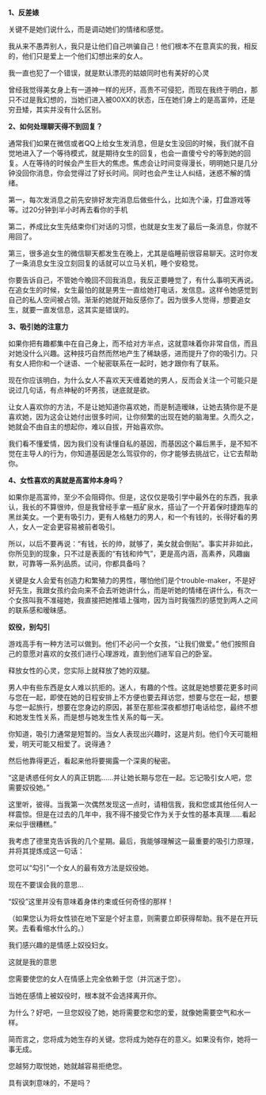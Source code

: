 **1、反差婊**

关键不是她们说什么，而是调动她们的情绪和感觉。

我从来不愚弄别人，我只是让他们自己哄骗自己！他们根本不在意真实的我，相反的，他们只是爱上一个他们幻想出来的女人。

我一直也犯了一个错误，就是默认漂亮的姑娘同时也有美好的心灵

曾经我觉得美女身上有一道神一样的光环，高贵不可侵犯，而现在我终于明白，那只不过是我幻想的，当她们进入被00XX的状态，压在她们身上的是高富帅，还是穷丑矮，其实并没有什么区别。



**2、如何处理聊天得不到回复？**

通常我们如果在微信或者QQ上给女生发消息，但是女生没回的时候，我们就不自觉地进入了一个等待模式，就是期待女生的回复，也会一直傻兮兮的等到她的回复。人在等待的时候会产生巨大的焦虑。焦虑会让时间变得漫长，明明她只是几分钟没回你消息，你会觉得过了好长时间。同时也会产生让人纠结，迷惑不解的情绪。

第一，每次发消息之前先安排好发完消息后做些什么，比如洗个澡，打盘游戏等等。过20分钟到半小时再去看你的手机

第二，养成比女生先结束你们对话的习惯，也就是女生发了最后一条消息，你就不用回了。

第三，很多追女生的微信聊天都发生在晚上，尤其是临睡前很容易聊天。这时你发了一条消息女生没立刻回复的话就可以立马关机，睡个安稳觉。

你要告诉自己，不管她今晚回不回我消息，我反正要睡觉了，有什么事明天再说。在追女生的时候，女生最怕的就是男生一直给她打电话，发信息。这样令她感觉到自己的私人空间被占领。渐渐的她就开始反感你了。因为很多人觉得，想要追女生，就要一直发信息，这其实是错误的。



**3、吸引她的注意力**

如果你把有趣都集中在自己身上，而不给对方半点，这就意味着你非常自信，而且对她没什么兴趣。这种技巧自然而然地产生了稀缺感，进而提升了你的吸引力。只有女人把你和一个谜语、一个秘密联系在一起时，她才跟你有了联系。

现在你应该明白，为什么女人不喜欢天天缠着她的男人，反而会关注一个可能只是说过几句话，有点神秘的坏男孩，谜底就是欲。

让女人喜欢你的方法，不是让她知道你喜欢她，而是制造暧昧，让她去猜你是不是喜欢她，因为这会让她付出很多时间，让你频繁的出现在她的脑海里。久而久之，她就会不由自主的想起你，难以自拔，开始喜欢你。

我们看不懂爱情，因为我们没有读懂自私的基因，而基因这个幕后黑手，是不知不觉在主导人的行为，你知道基因是怎么驾驭你的，你才能够去挑战它，让它去帮助你。



**4、女性喜欢的真就是高富帅本身吗？**

如果你是高富帅，至少不会阻碍你。但是，这仅仅是吸引学中最外在的东西，我承认，我长的不算很帅，但是我曾经手拿一瓶矿泉水，搭讪了一个开着保时捷跑车的黑丝美女。一个更有吸引力，更有人格魅力的男人，和一个有钱的，长得好看的男人，女人一定会更容易被前者吸引。

所以，以后不要再说：“有钱，长的帅，就够了，美女就会倒贴”。事实并非如此，你所见到的现象，只不过是表面的“有钱和帅气”，更是高内涵，高素养，风趣幽默，可靠等一系列品质。试问，你都具备吗？

关键是女人会爱有创造力和繁殖力的男性，哪怕他们是个trouble-maker，不是好好先生，我跟女孩约会向来不会去听她讲什么，而是听她的情绪在讲什么，有次一个女孩叫我不准碰她，我直接把她推墙上强吻，因为当时我强烈的感觉到两人之间的联系感和暧昧感。

**奴役，别勾引**

游戏高手有一种方法可以做到。他们不必问一个女孩，“让我们做爱。” 他们按照自己的意愿对喜欢的女孩们进行心理游戏，直到他们进军自己的卧室。

释放女性的心灵，您实际上就释放了她的双腿。

男人中有些东西是女人难以抗拒的。迷人，有趣的个性。这就是她想要花更多时间与您在一起，即使在她的日程安排上不方便也要去拜访您，想要与您在一起，想要与您一起旅行，想要在您身边的原因，甚至在那些深夜都想打电话给您，最终不想和她发生性关系，而是想与她发生性关系的每一天。

你知道，吸引力通常是短暂的。当女人表现出兴趣时，这是片刻。他们今天可能相爱，明天可能又相爱了。说得通？

然后他靠得更近，看起来他将要揭露一个深奥的秘密。

“这是诱惑任何女人的真正钥匙……并让她长期与您在一起。忘记吸引女人吧，您需要奴役她。”

这里听，彼得。当我第一次偶然发现这一点时，请相信我，我和您或其他任何人一样震惊。但是在过去的几年中，我不得不接受它作为关于女性的基本真理……看起来似乎很糟糕。”

我考虑了德里克告诉我的几个星期。最后，我能够理解这一最重要的吸引力原理，并将其提炼成这一句话：

您可以“勾引”一个女人的最有效方法是奴役她。

现在不要误会我的意思…

“奴役”这里并没有意味着身体约束或任何奇怪的那样！

（如果您认为将女性锁在地下室是个好主意，则需要立即获得帮助。我不是在开玩笑。去看看缩水什么的。）

我们感兴趣的是情感上奴役妇女。

这就是我的意思

您需要使您的女人在情感上完全依赖于您（并沉迷于您）。

当她在感情上被奴役时，根本就不会选择离开你。

为什么？好吧，一旦您奴役了她，她将需要您和您的爱，就像她需要空气和水一样。

简而言之，您将成为她生存的关键。您将成为她存在的意义。如果没有你，她将一事无成。

您越努力取悦她，她就越容易拒绝您。

具有讽刺意味的，不是吗？
